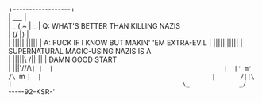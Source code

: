 
+------------------+                                               
|       ___        |                                               
|   _  (,~ |   _   |    Q: WHAT'S BETTER THAN KILLING NAZIS        
|  (____/  |____)  |                                               
|  |||||    |||||  |    A: FUCK IF I KNOW BUT MAKIN' 'EM EXTRA-EVIL
|  |||||    |||||  |       SUPERNATURAL MAGIC-USING NAZIS IS A     
|  |||||\  /|||||  |       DAMN GOOD START                         
|  |||'//\/\\`|||  |                                               
|  |' m' /\ `m `|  |                                               
|       /||\       |                                               
 \_              _/                                                
   `-----92-KSR-'                                                  
